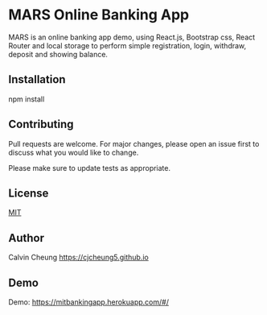 # MARS Online Banking App

MARS is an online banking app demo, using React.js, Bootstrap css, React Router and local storage to perform simple registration, login, withdraw, deposit and showing balance.

## Installation

npm install

## Contributing
Pull requests are welcome. For major changes, please open an issue first to discuss what you would like to change.

Please make sure to update tests as appropriate.

## License
[MIT](https://choosealicense.com/licenses/mit/)

## Author
Calvin Cheung
https://cjcheung5.github.io

## Demo
Demo: https://mitbankingapp.herokuapp.com/#/
